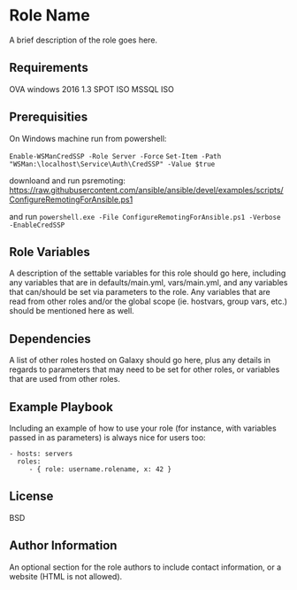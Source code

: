 Role Name
=========

A brief description of the role goes here.

Requirements
------------

OVA windows 2016 1.3
SPOT ISO
MSSQL ISO

Prerequisities
--------------
On Windows machine run from powershell:

`Enable-WSManCredSSP -Role Server -Force`
`Set-Item -Path "WSMan:\localhost\Service\Auth\CredSSP" -Value $true`

downloand and run psremoting: https://raw.githubusercontent.com/ansible/ansible/devel/examples/scripts/ConfigureRemotingForAnsible.ps1

and run `powershell.exe -File ConfigureRemotingForAnsible.ps1 -Verbose -EnableCredSSP`


Role Variables
--------------

A description of the settable variables for this role should go here, including any variables that are in defaults/main.yml, vars/main.yml, and any variables that can/should be set via parameters to the role. Any variables that are read from other roles and/or the global scope (ie. hostvars, group vars, etc.) should be mentioned here as well.

Dependencies
------------

A list of other roles hosted on Galaxy should go here, plus any details in regards to parameters that may need to be set for other roles, or variables that are used from other roles.

Example Playbook
----------------

Including an example of how to use your role (for instance, with variables passed in as parameters) is always nice for users too:

    - hosts: servers
      roles:
         - { role: username.rolename, x: 42 }

License
-------

BSD

Author Information
------------------

An optional section for the role authors to include contact information, or a website (HTML is not allowed).
